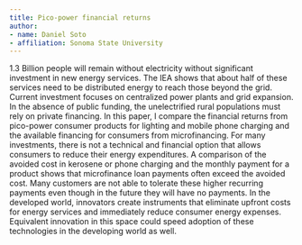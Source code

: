 ```yaml
---
title: Pico-power financial returns
author:
- name: Daniel Soto
- affiliation: Sonoma State University
---
```


<!--
# A consumer-based analysis of solar lantern financing

## first abstract draft

This paper demonstrates a framework for analyzing small distributed
resources as investments.
This paper will be of interest to the GHTC community because it blends
the technical with the financial, an area where the GHTC literature
could be improved.
This paper shows the influence of lantern cost, weather patterns, and
kerosene cost on the attractiveness of a solar lantern purchase.
This also shows that many lanterns do not payback within the first year
at the rate of avoided kerosene usage.
The internal rate of return for the lanterns is calculated in order to
compare with the available finance rates.
Solar lantern internal rates of return are very favorable over the life
of the device.
I find that the loan terms (less than a year with ~40% interest rates) lead to
monthly payments that are greater than the avoided kerosene cost.
For rapid scaling of these technologies to occur, the avoided monthly
payment must be higher than the finance cost.
My hope is that this paper will begin a conversation where technology
and financing are linked.
This can lead to the creation of business models where more value is
retained by the consumer and the energy providers rather than the
capital providers.
-->


<!--
second draft outline
- IEA shows need is 50/50 distributed and centralized
- current investment leans centralized
- private and consumer investment must do for near term
- what then is the feasibility of private finance for pico power?
- i outline the return on investment for a household of several possible
  pico power options
- i then compare these to currently available microfinance rates
- for many investments, there is not a loan option that results in a
  reduction in expenditures
- without this reduction in expenditures, widespread adoption without
  subsidy is less likely
- to foster scaling of pico-power technologies, financial innovation is
  necessary since technical innovation cannot make up problem
-->
1.3 Billion people will remain without electricity without significant
investment in new energy services.  The IEA shows that about half of
these services need to be distributed energy to reach those beyond the
grid.  Current investment focuses on centralized power plants and grid
expansion.  In the absence of public funding, the unelectrified rural
populations must rely on private financing.  In this paper, I compare
the financial returns from pico-power consumer products for lighting and
mobile phone charging and the available financing for consumers from
microfinancing.  For many investments, there is not a technical and
financial option that allows consumers to reduce their energy
expenditures.  A comparison of the avoided cost in kerosene or phone
charging and the monthly payment for a product shows that microfinance
loan payments often exceed the avoided cost.  Many customers are not
able to tolerate these higher recurring payments even though in the
future they will have no payments.  In the developed world, innovators
create instruments that eliminate upfront costs for energy services and
immediately reduce consumer energy expenses.  Equivalent innovation in
this space could speed adoption of these technologies in the developing
world as well.
